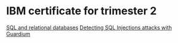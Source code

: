 # IBM certificate for trimester 2
[SQL and relational databases](https://courses.skillsbuild.skillsnetwork.site/certificates/de25cc03ae2a48a7b89144b4daf3846f#)
[Detecting SQL Injections attacks with Guardium](https://skills.yourlearning.ibm.com/certificate/ISG-SLA7003)

